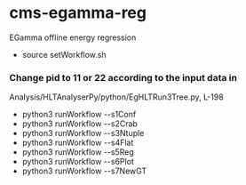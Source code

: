 # cms-egamma-reg
EGamma offline energy regression

* source setWorkflow.sh

### Change pid to 11 or 22 according to the input data in 
Analysis/HLTAnalyserPy/python/EgHLTRun3Tree.py, L-198

* python3 runWorkflow --s1Conf
* python3 runWorkflow --s2Crab
* python3 runWorkflow --s3Ntuple 
* python3 runWorkflow --s4Flat
* python3 runWorkflow --s5Reg 
* python3 runWorkflow --s6Plot 
* python3 runWorkflow --s7NewGT
